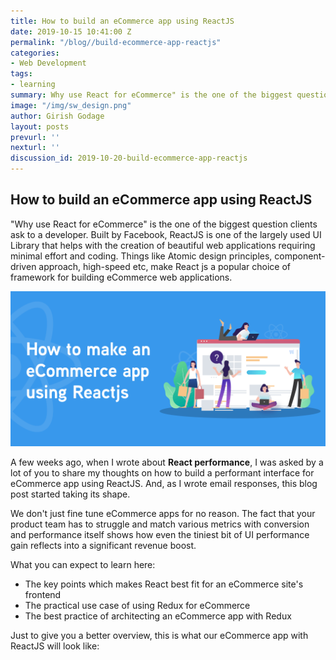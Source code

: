 ```yaml
---
title: How to build an eCommerce app using ReactJS
date: 2019-10-15 10:41:00 Z
permalink: "/blog//build-ecommerce-app-reactjs"
categories:
- Web Development
tags:
- learning
summary: Why use React for eCommerce" is the one of the biggest question clients ask to a developer. Built by Facebook, ReactJS is one of the largely used UI Library that helps with the creation of beautiful web applications requiring minimal effort and coding. Things like Atomic design principles, component-driven approach, high-speed etc, make React js a popular choice of framework for building eCommerce web applications.
image: "/img/sw_design.png"
author: Girish Godage
layout: posts
prevurl: ''
nexturl: ''
discussion_id: 2019-10-20-build-ecommerce-app-reactjs
---
```


## How to build an eCommerce app using ReactJS

 "Why use React for eCommerce" is the one of the biggest question clients ask to a developer. Built by Facebook, ReactJS is one of the largely used UI Library that helps with the creation of beautiful web applications requiring minimal effort and coding. Things like Atomic design principles, component-driven approach, high-speed etc, make React js a popular choice of framework for building eCommerce web applications.

 ![image info](/img/webdevelopment/3/Ecommerce-app-using-Reactjs.png)

 A few weeks ago, when I wrote about **React performance**, I was asked by a lot of you to share my thoughts on how to build a performant interface for eCommerce app using ReactJS. And, as I wrote email responses, this blog post started taking its shape.

We don't just fine tune eCommerce apps for no reason. The fact that your product team has to struggle and match various metrics with conversion and performance itself shows how even the tiniest bit of UI performance gain reflects into a significant revenue boost.

What you can expect to learn here:

* The key points which makes React best fit for an eCommerce site's frontend
* The practical use case of using Redux for eCommerce
* The best practice of architecting an eCommerce app with Redux

Just to give you a better overview, this is what our eCommerce app with ReactJS will look like:

